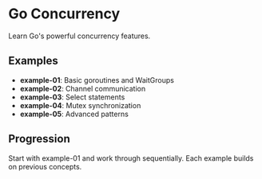 # Go Concurrency

Learn Go's powerful concurrency features.

## Examples
- **example-01**: Basic goroutines and WaitGroups
- **example-02**: Channel communication
- **example-03**: Select statements
- **example-04**: Mutex synchronization
- **example-05**: Advanced patterns

## Progression
Start with example-01 and work through sequentially.
Each example builds on previous concepts.
